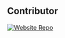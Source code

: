 ## Contributor

[![Website Repo](https://img.shields.io/badge/uncertainty--in--planning.github.io-%23121011?style=for-the-badge&logo=github)](https://github.com/uncertainty-in-planning/uncertainty-in-planning.github.io)
